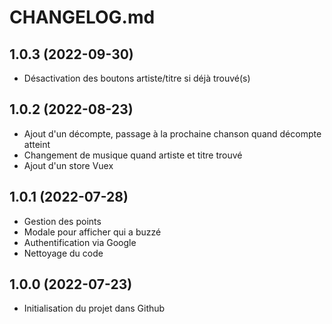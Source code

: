 # CHANGELOG.md

## 1.0.3 (2022-09-30)

- Désactivation des boutons artiste/titre si déjà trouvé(s)

## 1.0.2 (2022-08-23)

- Ajout d'un décompte, passage à la prochaine chanson quand décompte atteint
- Changement de musique quand artiste et titre trouvé
- Ajout d'un store Vuex

## 1.0.1 (2022-07-28)

- Gestion des points
- Modale pour afficher qui a buzzé
- Authentification via Google
- Nettoyage du code

## 1.0.0 (2022-07-23)

- Initialisation du projet dans Github